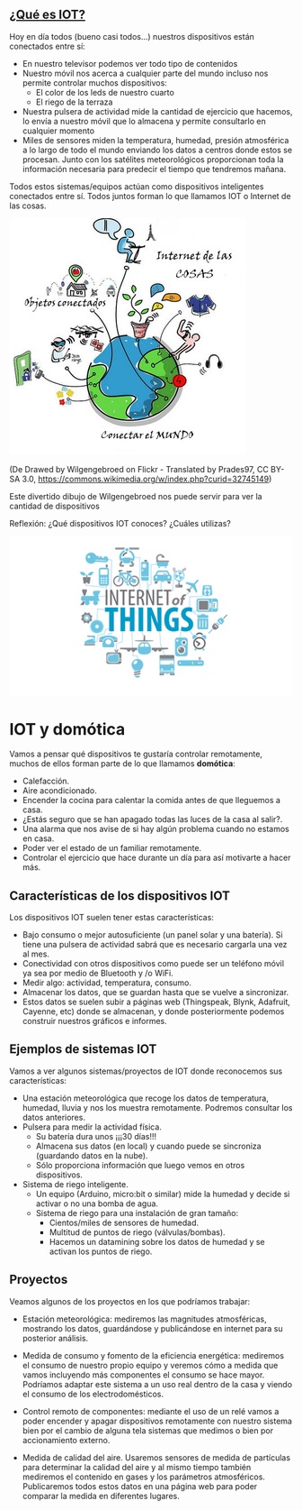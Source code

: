 ## [¿Qué es IOT?](https://es.wikipedia.org/wiki/Internet_de_las_cosas)

Hoy en día todos (bueno casi todos...) nuestros dispositivos están conectados entre sí:

* En nuestro televisor podemos ver todo tipo de contenidos
* Nuestro móvil nos acerca a cualquier parte del mundo incluso nos permite controlar muchos dispositivos:
  - El color de los leds de nuestro cuarto
  - El riego de la terraza
* Nuestra pulsera de actividad mide la cantidad de ejercicio que hacemos, lo envía a nuestro móvil que lo almacena y permite consultarlo en cualquier momento
* Miles de sensores miden la temperatura, humedad, presión atmosférica a lo largo de todo el mundo enviando los datos a centros donde estos se procesan. Junto con los satélites meteorológicos proporcionan toda la información necesaria para predecir el tiempo que tendremos mañana.

Todos estos sistemas/equipos actúan como dispositivos inteligentes conectados entre sí. Todos juntos forman lo que llamamos IOT o Internet de las cosas.

![IOT](./images/ConectandoIOT.jpeg)

(De Drawed by Wilgengebroed on Flickr - Translated by Prades97, CC BY-SA 3.0, https://commons.wikimedia.org/w/index.php?curid=32745149)


Este divertido dibujo de Wilgengebroed nos puede servir para ver la cantidad de dispositivos 

Reflexión: ¿Qué dispositivos IOT conoces? ¿Cuáles utilizas?

![Dispositivos IOT](./images/IOTs.png)


# IOT y domótica

Vamos a pensar qué dispositivos te gustaría controlar remotamente, muchos de ellos forman parte de lo que llamamos **domótica**:

* Calefacción.
* Aire acondicionado.
* Encender la cocina para calentar la comida antes de que lleguemos a casa.
* ¿Estás seguro que se han apagado todas las luces de la casa al salir?.
* Una alarma que nos avise de si hay algún problema cuando no estamos en casa.
* Poder ver el estado de un familiar remotamente.
* Controlar el ejercicio que hace durante un día para así motivarte a hacer más.

## Características de los dispositivos IOT

Los dispositivos IOT suelen tener estas características:

* Bajo consumo o mejor autosuficiente (un panel solar y una batería). Si tiene una pulsera de actividad sabrá que es necesario cargarla una vez al mes.
* Conectividad con otros dispositivos como puede ser un teléfono móvil ya sea por medio de Bluetooth y /o WiFi.
* Medir algo: actividad, temperatura, consumo.
* Almacenar los datos, que se guardan hasta que se vuelve a sincronizar.
* Estos datos se suelen subir a páginas web (Thingspeak, Blynk, Adafruit, Cayenne, etc) donde se almacenan, y donde posteriormente podemos construir nuestros gráficos e informes.


## Ejemplos de sistemas IOT

Vamos a ver algunos sistemas/proyectos de IOT donde reconocemos sus características:

* Una estación meteorológica que recoge los datos de temperatura, humedad, lluvia y nos los muestra remotamente. Podremos consultar los datos anteriores.
* Pulsera para medir la actividad física.
  * Su batería dura unos ¡¡¡30 días!!!
  * Almacena sus datos (en local) y cuando puede se sincroniza (guardando datos en la nube).
  * Sólo proporciona información que luego vemos en otros dispositivos.
* Sistema de riego inteligente.
  * Un equipo (Arduino, micro:bit o similar) mide la humedad y decide si activar o no una bomba de agua.
  * Sistema de riego para una instalación de gran tamaño:
    * Cientos/miles de sensores de humedad.
    * Multitud de puntos de riego (válvulas/bombas).
    * Hacemos un datamining sobre los datos de humedad y se activan los puntos de riego.

## Proyectos

Veamos algunos de los proyectos en los que podríamos trabajar:

* Estación meteorológica: mediremos las magnitudes atmosféricas, mostrando los datos, guardándose y publicándose en internet para su posterior análisis.

* Medida de consumo y fomento de la eficiencia energética: mediremos el consumo de nuestro propio equipo y veremos cómo a medida que vamos incluyendo más componentes el consumo se hace mayor. Podríamos adaptar este sistema a un uso real dentro de la casa y viendo el consumo de los electrodomésticos.

* Control remoto de componentes: mediante el uso de un relé vamos a poder encender y apagar dispositivos remotamente con nuestro sistema bien por el cambio de alguna tela sistemas que medimos o bien por accionamiento externo.

* Medida de calidad del aire. Usaremos sensores de medida de partículas para determinar la calidad del aire y al mismo tiempo también mediremos el contenido en gases y los parámetros atmosféricos. Publicaremos todos estos datos en una página web para poder comparar la medida en diferentes lugares.
